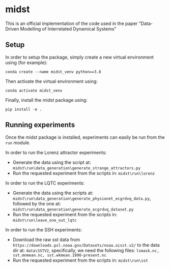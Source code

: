 # midst
This is an official implementation of the code used in the paper "Data-Driven Modelling of Interrelated Dynamical Systems"

## Setup
In order to setup the package, simply create a new virtual 
environment using (for example):

`conda create --name midst_venv python==3.8`


Then activate the virtual environment using:

`conda activate midst_venv`

Finally, install the midst package using:

`pip install -e .`

## Running experiments
Once the midst package is installed, experiments can easily
be run from the `run` module.

In order to run the Lorenz attractor experiments:
* Generate the data using the script at: `midst\run\data_generation\generate_strange_attractors.py`
* Run the requested experiment from the scripts in: `midst\run\lorenz`

In order to run the LQTC experiments:
* Generate the data using the scripts at: `midst\run\data_generation\generate_physionet_ecgrdvq_data.py`, followed by the one at: `midst\run\data_generation\generate_ecgrdvq_dataset.py`
* Run the requested experiment from the scripts in: `midst\run\leave_one_out_lqtc`

In order to run the SSH experiments:
* Download the raw sst data from `https://downloads.psl.noaa.gov/Datasets/noaa.oisst.v2/` to the data dir at: `data\SSTV2`, specifically, we need the following files: `lsmask.nc, sst.mnmean.nc, sst.wkmean.1990-present.nc`
* Run the requested experiment from the scripts in: `midst\run\sst`

